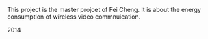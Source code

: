 This project is the master projcet of Fei Cheng. It is about the energy consumption of wireless video commnuication.

2014

